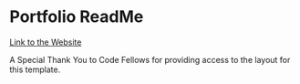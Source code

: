 # Portfolio ReadMe

[Link to the Website](https://serene-creponne-bb9c72.netlify.app/)

A Special Thank You to Code Fellows for providing access to the layout for this template. 
